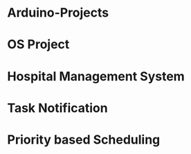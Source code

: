 # Arduino-Projects
# OS Project
# Hospital Management System
# Task Notification
# Priority based Scheduling

